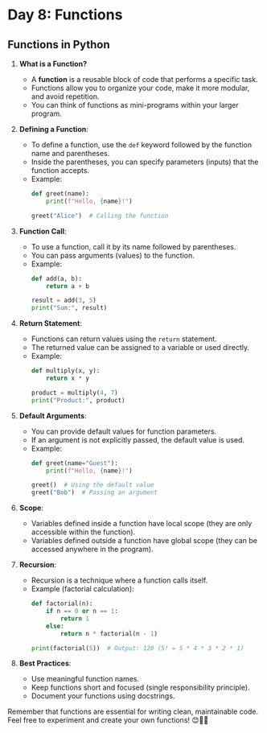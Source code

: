 # Day 8: Functions


## Functions in Python

1. **What is a Function?**
    - A **function** is a reusable block of code that performs a specific task.
    - Functions allow you to organize your code, make it more modular, and avoid repetition.
    - You can think of functions as mini-programs within your larger program.

2. **Defining a Function**:
    - To define a function, use the `def` keyword followed by the function name and parentheses.
    - Inside the parentheses, you can specify parameters (inputs) that the function accepts.
    - Example:
        ```python
        def greet(name):
            print(f"Hello, {name}!")

        greet("Alice")  # Calling the function
        ```

3. **Function Call**:
    - To use a function, call it by its name followed by parentheses.
    - You can pass arguments (values) to the function.
    - Example:
        ```python
        def add(a, b):
            return a + b

        result = add(3, 5)
        print("Sum:", result)
        ```

4. **Return Statement**:
    - Functions can return values using the `return` statement.
    - The returned value can be assigned to a variable or used directly.
    - Example:
        ```python
        def multiply(x, y):
            return x * y

        product = multiply(4, 7)
        print("Product:", product)
        ```

5. **Default Arguments**:
    - You can provide default values for function parameters.
    - If an argument is not explicitly passed, the default value is used.
    - Example:
        ```python
        def greet(name="Guest"):
            print(f"Hello, {name}!")

        greet()  # Using the default value
        greet("Bob")  # Passing an argument
        ```

6. **Scope**:
    - Variables defined inside a function have local scope (they are only accessible within the function).
    - Variables defined outside a function have global scope (they can be accessed anywhere in the program).

7. **Recursion**:
    - Recursion is a technique where a function calls itself.
    - Example (factorial calculation):
        ```python
        def factorial(n):
            if n == 0 or n == 1:
                return 1
            else:
                return n * factorial(n - 1)

        print(factorial(5))  # Output: 120 (5! = 5 * 4 * 3 * 2 * 1)
        ```

8. **Best Practices**:
    - Use meaningful function names.
    - Keep functions short and focused (single responsibility principle).
    - Document your functions using docstrings.

Remember that functions are essential for writing clean, maintainable code. Feel free to experiment and create your own functions! 😊🚀🐍